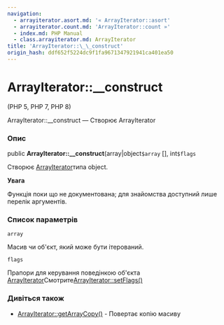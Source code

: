 ```yaml
---
navigation:
  - arrayiterator.asort.md: '« ArrayIterator::asort'
  - arrayiterator.count.md: 'ArrayIterator::count »'
  - index.md: PHP Manual
  - class.arrayiterator.md: ArrayIterator
title: 'ArrayIterator::\_\_construct'
origin_hash: ddf652f5224dc9f1fa9671347921941ca401ea50
---
```

# ArrayIterator::\_\_construct

(PHP 5, PHP 7, PHP 8)

ArrayIterator::\_\_construct — Створює ArrayIterator

### Опис

public **ArrayIterator::\_\_construct**(array|object`$array` \[\], int`$flags`

Створює [ArrayIterator](class.arrayiterator.md)типа object.

**Увага**

Функція поки що не документована; для знайомства доступний лише перелік аргументів.

### Список параметрів

`array`

Масив чи об'єкт, який може бути ітерований.

`flags`

Прапори для керування поведінкою об'єкта [ArrayIterator](class.arrayiterator.md)Смотрите[ArrayIterator::setFlags()](arrayiterator.setflags.md)

### Дивіться також

-   [ArrayIterator::getArrayCopy()](arrayiterator.getarraycopy.md) \- Повертає копію масиву
